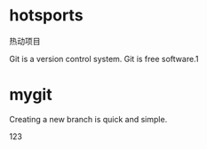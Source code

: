 # hotsports

热动项目

Git is a version control system.
Git is free software.1

# mygit
Creating a new branch is quick and simple.

123
